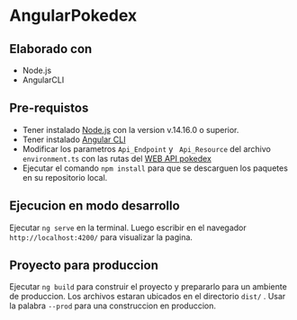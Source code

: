 # AngularPokedex

## Elaborado con

- Node.js
- AngularCLI

## Pre-requistos

- Tener instalado [Node.js](https://nodejs.org/es/) con la version v.14.16.0 o superior.
- Tener instalado [Angular CLI](https://angular.io/cli)
- Modificar los parametros `Api_Endpoint` y ` Api_Resource` del archivo `environment.ts` con las rutas del [WEB API pokedex](https://github.com/wolder3/AspNetCorePokedex.API)
- Ejecutar el comando ```npm install``` para que se descarguen los paquetes en su repositorio local.

## Ejecucion en modo desarrollo

Ejecutar `ng serve` en la terminal. Luego escribir en el navegador `http://localhost:4200/` para visualizar la pagina.

## Proyecto para produccion

Ejecutar `ng build` para construir el proyecto y prepararlo para un ambiente de produccion. Los archivos estaran ubicados en el directorio `dist/` . Usar la palabra `--prod` para una construccion en produccion.
